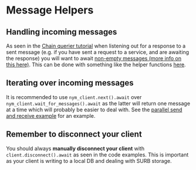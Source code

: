 # Message Helpers

## Handling incoming messages
As seen in the [Chain querier tutorial](https://github.com/nymtech/developer-tutorials/blob/0130ee5a61cd6801bdcfc84608b2a520b5392714/rust/chain-query-service/) when listening out for a response to a sent message (e.g. if you have sent a request to a service, and are awaiting the response) you will want to await [non-empty messages (more info on this here)](troubleshooting.md#client-receives-empty-messages-when-listening-for-response). This can be done with something like the helper functions [here](https://github.com/nymtech/developer-tutorials/blob/0130ee5a61cd6801bdcfc84608b2a520b5392714/rust/chain-query-service/src/lib.rs#L71). 

## Iterating over incoming messages
It is recommended to use `nym_client.next().await` over `nym_client.wait_for_messages().await` as the latter will return one message at a time which will probably be easier to deal with. See the [parallel send and receive example](https://github.com/nymtech/nym/blob/2993e85c7a17bd5b68171751a48b731b2394ee03/sdk/rust/nym-sdk/examples/parallel_sending_and_receiving.rs#L23-L25) for an example. 

## Remember to disconnect your client
You should always **manually disconnect your client** with `client.disconnect().await` as seen in the code examples. This is important as your client is writing to a local DB and dealing with SURB storage. 
